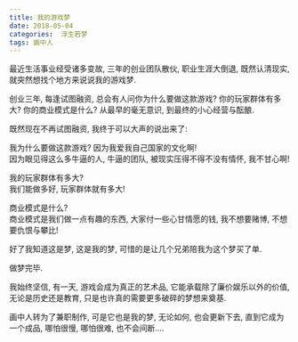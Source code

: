 ```yaml
---
title: 我的游戏梦
date: 2018-05-04
categories:  浮生若梦
tags: 画中人
---
```

最近生活事业经受诸多变故, 三年的创业团队散伙, 职业生涯大倒退, 
既然认清现实, 就突然想找个地方来说说我的游戏梦.

创业三年, 每逢试图融资, 总会有人问你为什么要做这款游戏? 
你的玩家群体有多大? 
你的商业模式是什么? 
从最早的毫无意识, 到最终的小心经营与酝酿. 

既然现在不再试图融资, 我终于可以大声的说出来了:

我为什么要做这款游戏? 
因为我爱我自己国家的文化啊!  
因为眼见得这么多牛逼的人, 牛逼的团队, 被现实压得不得不没有情怀, 我不甘心啊!

我的玩家群体有多大?  
我们能做多好, 玩家群体就有多大!

商业模式是什么?  
商业模式是我们做一点有趣的东西, 大家付一些心甘情愿的钱, 我不想要赌博, 不想要仇恨与攀比!

好了我知道这是梦, 这是我的梦, 可惜的是让几个兄弟陪我为这个梦买了单.

做梦完毕.

我始终坚信, 有一天, 游戏会成为真正的艺术品, 
它能承载除了廉价娱乐以外的价值, 
无论是历史还是教育, 只是也许真的需要更多破碎的梦想来奠基.

画中人转为了兼职制作, 可是它也是我的梦, 
无论如何, 也会更新下去, 直到它成为一个成品, 哪怕很慢, 哪怕很难, 也不会间断....
